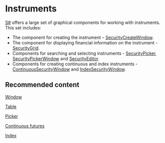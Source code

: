 # Instruments

[S\#](StockSharpAbout.md) offers a large set of graphical components for working with instruments. This set includes:

- The component for creating the instrument – [SecurityCreateWindow](../api/StockSharp.Xaml.SecurityCreateWindow.html). 
- The component for displaying financial information on the instrument \- [SecurityGrid](../api/StockSharp.Xaml.SecurityGrid.html). 
- Components for searching and selecting instruments \- [SecurityPicker](../api/StockSharp.Xaml.SecurityPicker.html), [SecurityPickerWindow](../api/StockSharp.Xaml.SecurityPickerWindow.html) and [SecurityEditor](../api/StockSharp.Xaml.PropertyGrid.SecurityEditor.html). 
- Components for creating continuous and index instruments \- [ContinuousSecurityWindow](../api/StockSharp.Xaml.ContinuousSecurityWindow.html) and [IndexSecurityWindow](../api/StockSharp.Xaml.IndexSecurityWindow.html). 

## Recommended content

[Window](GuiCreateSecurityWindow.md)

[Table](GuiSecurityGrid.md)

[Picker](GuiSecurityPicker.md)

[Continuous futures](GuiContinuousSecurityWindow.md)

[Index](GuiIndexSecurityWindow.md)
